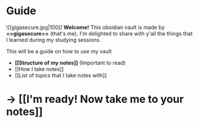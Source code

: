 # Guide
![[gigasecure.jpg|100]]
**Welcome!** 
This obsidian vault is made by **==gigasecure==** (that's me). I'm delighted to share with y'all the things that I learned during my studying sessions. 


This will be a guide on how to use my vault
- **[[Structure of my notes]]** (Important to read)
- [[How I take notes]]
- [[List of topics that I take notes with]]


# -> [[I'm ready! Now take me to your notes]]
